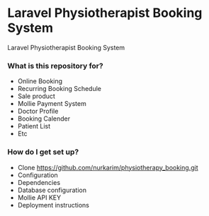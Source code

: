 # Laravel Physiotherapist Booking System #

Laravel Physiotherapist Booking System

### What is this repository for? ###

* Online Booking 
* Recurring Booking Schedule
* Sale product
* Mollie Payment System
* Doctor Profile
* Booking Calender
* Patient List
* Etc

### How do I get set up? ###

* Clone https://github.com/nurkarim/physiotherapy_booking.git
* Configuration
* Dependencies
* Database configuration
* Mollie API KEY
* Deployment instructions

